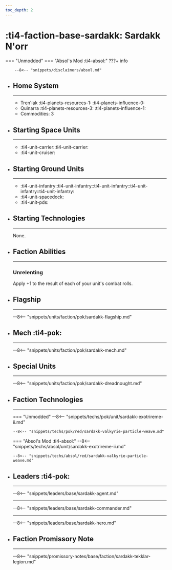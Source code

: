 ```yaml
---
toc_depth: 2
---
```


# :ti4-faction-base-sardakk: Sardakk N'orr
=== "Unmodded"
=== "Absol's Mod :ti4-absol:" 
    ???+ info

        --8<-- "snippets/disclaimers/absol.md"

<div class="grid cards" markdown>

-   ## __Home System__

    ---

    * Tren'lak :ti4-planets-resources-1: :ti4-planets-influence-0:
    * Quinarra :ti4-planets-resources-3: :ti4-planets-influence-1:
    * Commodities: 3

</div>

<div class="grid cards" markdown>

-   ## __Starting Space Units__

    ---

    * :ti4-unit-carrier::ti4-unit-carrier:
    * :ti4-unit-cruiser:

-   ## __Starting Ground Units__

    ---

    * :ti4-unit-infantry::ti4-unit-infantry::ti4-unit-infantry::ti4-unit-infantry::ti4-unit-infantry:
    * :ti4-unit-spacedock:
    * :ti4-unit-pds:

-   ## __Starting Technologies__

    ---
    None.

-   ## __Faction Abilities__

    ---
    ### **Unrelenting**
    
    Apply +1 to the result of each of your unit's combat rolls.

-   ## __Flagship__

    ---
    --8<-- "snippets/units/faction/pok/sardakk-flagship.md"

-   ## __Mech__ :ti4-pok:

    ---
    --8<-- "snippets/units/faction/pok/sardakk-mech.md"

</div>

<div class="grid cards" markdown>

-   ## __Special Units__

    ---
    --8<-- "snippets/units/faction/pok/sardakk-dreadnought.md"

</div>

<div class="grid cards" markdown>

-   ## __Faction Technologies__

    ---
    === "Unmodded"
        --8<-- "snippets/techs/pok/unit/sardakk-exotrireme-ii.md"

        --8<-- "snippets/techs/pok/red/sardakk-valkyrie-particle-weave.md"

    === "Absol's Mod :ti4-absol:"
        --8<-- "snippets/techs/absol/unit/sardakk-exotrireme-ii.md"

        --8<-- "snippets/techs/absol/red/sardakk-valkyrie-particle-weave.md"

-   ## __Leaders__ :ti4-pok:

    ---
    
    --8<-- "snippets/leaders/base/sardakk-agent.md"

    ---

    --8<-- "snippets/leaders/base/sardakk-commander.md"

    ---

    --8<-- "snippets/leaders/base/sardakk-hero.md"

-   ## __Faction Promissory Note__

    ---
    --8<-- "snippets/promissory-notes/base/faction/sardakk-tekklar-legion.md"

</div>